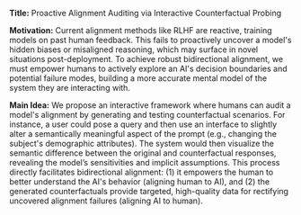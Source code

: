 **Title:** Proactive Alignment Auditing via Interactive Counterfactual Probing

**Motivation:** Current alignment methods like RLHF are reactive, training models on past human feedback. This fails to proactively uncover a model's hidden biases or misaligned reasoning, which may surface in novel situations post-deployment. To achieve robust bidirectional alignment, we must empower humans to actively explore an AI's decision boundaries and potential failure modes, building a more accurate mental model of the system they are interacting with.

**Main Idea:** We propose an interactive framework where humans can audit a model's alignment by generating and testing counterfactual scenarios. For instance, a user could pose a query and then use an interface to slightly alter a semantically meaningful aspect of the prompt (e.g., changing the subject's demographic attributes). The system would then visualize the semantic difference between the original and counterfactual responses, revealing the model’s sensitivities and implicit assumptions. This process directly facilitates bidirectional alignment: (1) it empowers the human to better understand the AI's behavior (aligning human to AI), and (2) the generated counterfactuals provide targeted, high-quality data for rectifying uncovered alignment failures (aligning AI to human).